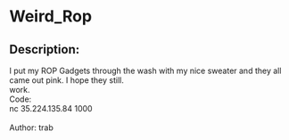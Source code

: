 
# Weird_Rop
## Description:
<div class="challenge-description">I put my ROP Gadgets through the wash with my nice sweater and they all came out pink. I hope they still.<br/>
work.<br/>
<div class="bbcode_code">
<div class="bbcode_code_head">Code:</div>
<div class="bbcode_code_body" style="white-space:pre">nc 35.224.135.84 1000</div>
</div>
<br/>
Author: trab</div>

